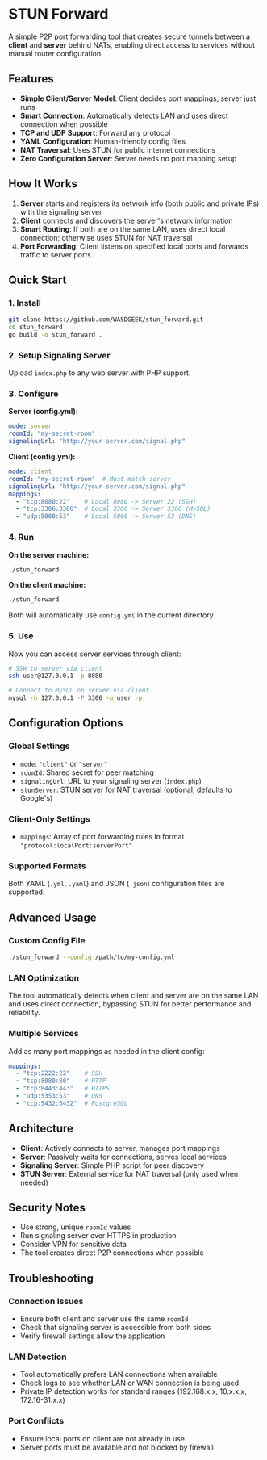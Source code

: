 # STUN Forward

A simple P2P port forwarding tool that creates secure tunnels between a **client** and **server** behind NATs, enabling direct access to services without manual router configuration.

## Features

- **Simple Client/Server Model**: Client decides port mappings, server just runs
- **Smart Connection**: Automatically detects LAN and uses direct connection when possible
- **TCP and UDP Support**: Forward any protocol
- **YAML Configuration**: Human-friendly config files
- **NAT Traversal**: Uses STUN for public internet connections
- **Zero Configuration Server**: Server needs no port mapping setup

## How It Works

1. **Server** starts and registers its network info (both public and private IPs) with the signaling server
2. **Client** connects and discovers the server's network information
3. **Smart Routing**: If both are on the same LAN, uses direct local connection; otherwise uses STUN for NAT traversal
4. **Port Forwarding**: Client listens on specified local ports and forwards traffic to server ports

## Quick Start

### 1. Install

```bash
git clone https://github.com/WASDGEEK/stun_forward.git
cd stun_forward
go build -o stun_forward .
```

### 2. Setup Signaling Server

Upload `index.php` to any web server with PHP support.

### 3. Configure

**Server (config.yml):**
```yaml
mode: server
roomId: "my-secret-room"
signalingUrl: "http://your-server.com/signal.php"
```

**Client (config.yml):**
```yaml
mode: client
roomId: "my-secret-room"  # Must match server
signalingUrl: "http://your-server.com/signal.php"
mappings:
  - "tcp:8080:22"    # Local 8080 -> Server 22 (SSH)
  - "tcp:3306:3306"  # Local 3306 -> Server 3306 (MySQL)
  - "udp:5000:53"    # Local 5000 -> Server 53 (DNS)
```

### 4. Run

**On the server machine:**
```bash
./stun_forward
```

**On the client machine:**
```bash
./stun_forward
```

Both will automatically use `config.yml` in the current directory.

### 5. Use

Now you can access server services through client:
```bash
# SSH to server via client
ssh user@127.0.0.1 -p 8080

# Connect to MySQL on server via client  
mysql -h 127.0.0.1 -P 3306 -u user -p
```

## Configuration Options

### Global Settings

- `mode`: `"client"` or `"server"`
- `roomId`: Shared secret for peer matching
- `signalingUrl`: URL to your signaling server (`index.php`)
- `stunServer`: STUN server for NAT traversal (optional, defaults to Google's)

### Client-Only Settings

- `mappings`: Array of port forwarding rules in format `"protocol:localPort:serverPort"`

### Supported Formats

Both YAML (`.yml`, `.yaml`) and JSON (`.json`) configuration files are supported.

## Advanced Usage

### Custom Config File

```bash
./stun_forward --config /path/to/my-config.yml
```

### LAN Optimization

The tool automatically detects when client and server are on the same LAN and uses direct connection, bypassing STUN for better performance and reliability.

### Multiple Services

Add as many port mappings as needed in the client config:

```yaml
mappings:
  - "tcp:2222:22"    # SSH
  - "tcp:8080:80"    # HTTP
  - "tcp:8443:443"   # HTTPS
  - "udp:5353:53"    # DNS
  - "tcp:5432:5432"  # PostgreSQL
```

## Architecture

- **Client**: Actively connects to server, manages port mappings
- **Server**: Passively waits for connections, serves local services
- **Signaling Server**: Simple PHP script for peer discovery
- **STUN Server**: External service for NAT traversal (only used when needed)

## Security Notes

- Use strong, unique `roomId` values
- Run signaling server over HTTPS in production  
- Consider VPN for sensitive data
- The tool creates direct P2P connections when possible

## Troubleshooting

### Connection Issues
- Ensure both client and server use the same `roomId`
- Check that signaling server is accessible from both sides
- Verify firewall settings allow the application

### LAN Detection
- Tool automatically prefers LAN connections when available
- Check logs to see whether LAN or WAN connection is being used
- Private IP detection works for standard ranges (192.168.x.x, 10.x.x.x, 172.16-31.x.x)

### Port Conflicts
- Ensure local ports on client are not already in use
- Server ports must be available and not blocked by firewall